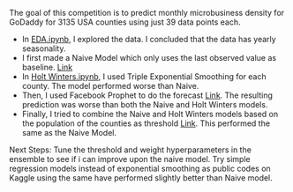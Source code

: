 The goal of this competition is to predict monthly microbusiness density for GoDaddy for 3135 USA counties using just 39 data points each.

* In [EDA.ipynb](https://github.com/laksharora98/Portfolio/blob/master/Kaggle%20Projects/GoDaddy%20-%20Microbusiness%20Density%20Forecasting/EDA.ipynb), I explored the data. I concluded that the data has yearly seasonality.
* I first made a Naive Model which only uses the last observed value as baseline. [Link](https://github.com/laksharora98/Portfolio/blob/master/Kaggle%20Projects/GoDaddy%20-%20Microbusiness%20Density%20Forecasting/baseline%20last%20val.ipynb)
* In [Holt Winters.ipynb](https://github.com/laksharora98/Portfolio/blob/master/Kaggle%20Projects/GoDaddy%20-%20Microbusiness%20Density%20Forecasting/Holt%20Winters.ipynb), I used Triple Exponential Smoothing for each county. The model performed worse than Naive.
* Then, I used Facebook Prophet to do the forecast [Link](https://github.com/laksharora98/Portfolio/blob/master/Kaggle%20Projects/GoDaddy%20-%20Microbusiness%20Density%20Forecasting/Univariate%20independent%20prophet.ipynb). The resulting prediction was worse than both the Naive and Holt Winters models.
* Finally, I tried to combine the Naive and Holt Winters models based on the population of the counties as threshold [Link](https://github.com/laksharora98/Portfolio/blob/master/Kaggle%20Projects/GoDaddy%20-%20Microbusiness%20Density%20Forecasting/Ensembling%20holt%20and%20base.ipynb). This performed the same as the Naive Model.

Next Steps: Tune the threshold and weight hyperparameters in the ensemble to see if i can improve upon the naive model.
Try simple regression models instead of exponential smoothing as public codes on Kaggle using the same have performed slightly better than Naive model.
